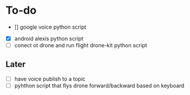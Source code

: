 # To-do
- [] google voice python script
- [x] android alexis python script
- [ ] conect ot drone and run flight drone-kit python script

## Later
- [ ] have voice publish to a topic
- [ ] pyhthon script that flys drone forward/backward based on keyboard
